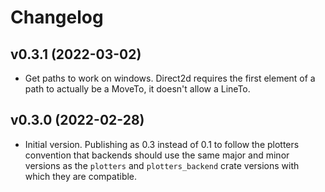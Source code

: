 # Changelog

## v0.3.1 (2022-03-02)
* Get paths to work on windows. Direct2d requires the first element of a
  path to actually be a MoveTo, it doesn't allow a LineTo.

## v0.3.0 (2022-02-28)
* Initial version. Publishing as 0.3 instead of 0.1 to follow the plotters
  convention that backends should use the same major and minor versions as
  the `plotters` and `plotters_backend` crate versions with which they are
  compatible.
